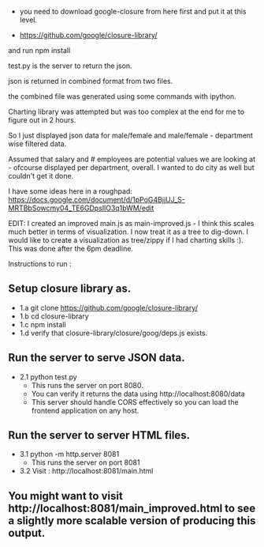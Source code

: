 - you need to download google-closure from here first and put it at this level.

- https://github.com/google/closure-library/

and run npm install

test.py is the server to return the json.

json is returned in combined format from two files.

the combined file was generated using some commands with ipython.

Charting library was attempted but was too complex at the end for me to figure out in 2 hours.

So I just displayed json data for male/female and male/female - department wise filtered data.

Assumed that salary and # employees are potential values we are looking at - ofcourse displayed per department, overall. I wanted to do city as well but couldn't get it done.

I have some ideas here in a roughpad:
https://docs.google.com/document/d/1pPoG4BjjUJ_S-MRTBbSowcmy04_TE6GDpsIlO3q1bWM/edit


EDIT:
I created an improved main.js as main-improved.js - I think this scales much better in terms of visualization. I now treat it as a tree to dig-down. I would like to create a visualization as tree/zippy if I had charting skills :).
This was done after the 6pm deadline.


Instructions to run : 
## Setup closure library as.
  * 1.a git clone  https://github.com/google/closure-library/
  * 1.b cd closure-library
  * 1.c npm install
  * 1.d verify that closure-library/closure/goog/deps.js exists.

## Run the server to serve JSON data.
* 2.1 python test.py
  * This runs the server on port 8080.
  * You can verify it returns the data using http://localhost:8080/data
  * This server should handle CORS effectively so you can load the frontend application on any host.

## Run the server to server HTML files.
* 3.1 python -m http.server 8081
  * This runs the server on port 8081
* 3.2 Visit : http://localhost:8081/main.html

## You might want to visit  http://localhost:8081/main_improved.html to see a slightly more scalable version of producing this output.
